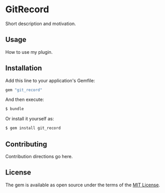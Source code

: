 # GitRecord
Short description and motivation.

## Usage
How to use my plugin.

## Installation
Add this line to your application's Gemfile:

```ruby
gem "git_record"
```

And then execute:
```bash
$ bundle
```

Or install it yourself as:
```bash
$ gem install git_record
```

## Contributing
Contribution directions go here.

## License
The gem is available as open source under the terms of the [MIT License](https://opensource.org/licenses/MIT).

